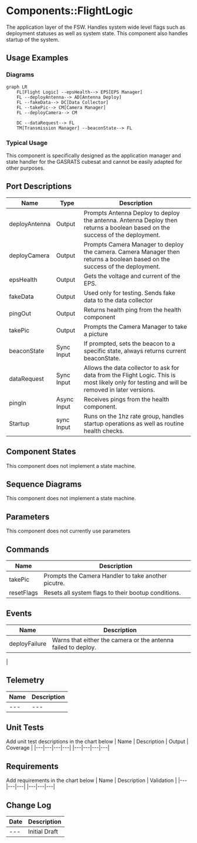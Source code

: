 # Components::FlightLogic

The application layer of the FSW. Handles system wide level flags such as deployment statuses as well as system state. This component also handles startup of the system.

## Usage Examples

### Diagrams

``` Mermaid
graph LR
    FL[Flight Logic] --epsHealth--> EPS[EPS Manager]
    FL --deployAntenna--> AD[Antenna Deploy]
    FL --fakeData--> DC[Data Collector]
    FL --takePic--> CM[Camera Manager]
    FL --deployCamera--> CM

    DC --dataRequest--> FL
    TM[Transmission Manager] --beaconState--> FL
```

### Typical Usage
This component is specifically designed as the application manager and state handler for the GASRATS cubesat and cannot be easily adapted for other purposes.


## Port Descriptions
| Name | Type | Description |
|---|---|---|
|deployAntenna|Output| Prompts Antenna Deploy to deploy the antenna. Antenna Deploy then returns a boolean based on the success of the deployment. |
| deployCamera | Output | Prompts Camera Manager to deploy the camera. Camera Manager then returns a boolean based on the success of the deployment. |
| epsHealth | Output | Gets the voltage and current of the EPS. |
| fakeData | Output | Used only for testing. Sends fake data to the data collector |
| pingOut | Output | Returns health ping from the health component |
| takePic | Output | Prompts the Camera Manager to take a picture |
| beaconState | Sync Input | If prompted, sets the beacon to a specific state, always returns current beaconState. |
| dataRequest | Sync Input | Allows the data collector to ask for data from the Flight Logic. This is most likely only for testing and will be removed in later versions. |
| pingIn | Async Input | Receives pings from the health component. |
| Startup | sync Input | Runs on the 1hz rate group, handles startup operations as well as routine health checks. |

## Component States
This component does not implement a state machine.

## Sequence Diagrams
This component does not implement a state machine.


## Parameters
This component does not currently use parameters

## Commands
| Name | Description |
|---|---|
| takePic | Prompts the Camera Handler to take another picutre. |
| resetFlags | Resets all system flags to their bootup conditions. |

## Events
| Name | Description |
|---|---|
| deployFailure | Warns that either the camera or the antenna failed to deploy. |
| 

## Telemetry
| Name | Description |
|---|---|
|---|---|

## Unit Tests
Add unit test descriptions in the chart below
| Name | Description | Output | Coverage |
|---|---|---|---|
|---|---|---|---|

## Requirements
Add requirements in the chart below
| Name | Description | Validation |
|---|---|---|
|---|---|---|

## Change Log
| Date | Description |
|---|---|
|---| Initial Draft |